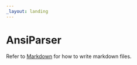 ```yaml
---
_layout: landing
---
```


# AnsiParser

Refer to [Markdown](http://daringfireball.net/projects/markdown/) for how to write markdown files.

